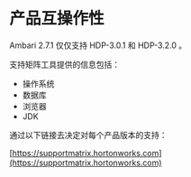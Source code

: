 # 产品互操作性

Ambari 2.7.1 仅仅支持 HDP-3.0.1 和 HDP-3.2.0 。

支持矩阵工具提供的信息包括：

* 操作系统
* 数据库
* 浏览器
* JDK

通过以下链接去决定对每个产品版本的支持：

[https://supportmatrix.hortonworks.com](https://supportmatrix.hortonworks.com)

